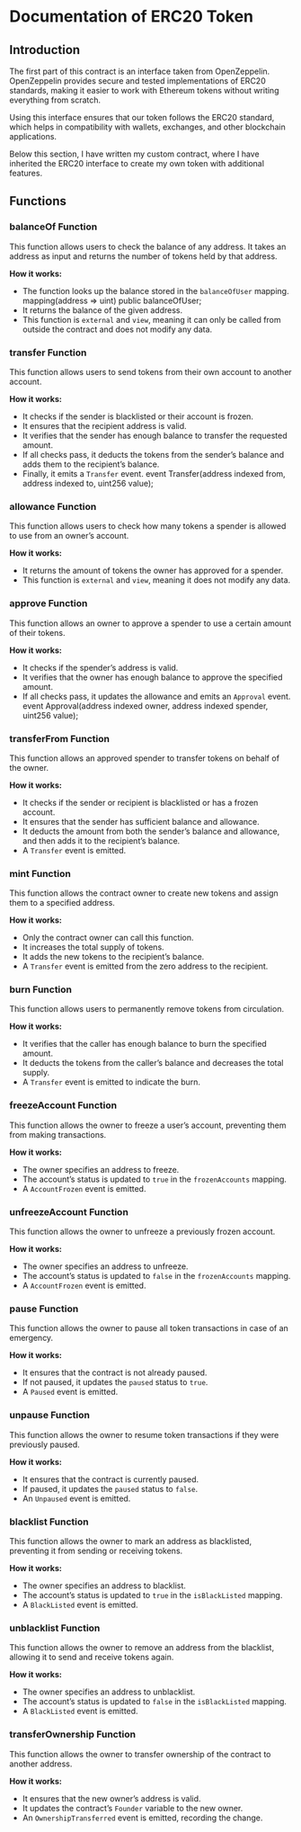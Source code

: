 # Documentation of ERC20 Token

## Introduction

The first part of this contract is an interface taken from OpenZeppelin. OpenZeppelin provides secure and tested implementations of ERC20 standards, making it easier to work with Ethereum tokens without writing everything from scratch. 

Using this interface ensures that our token follows the ERC20 standard, which helps in compatibility with wallets, exchanges, and other blockchain applications.

Below this section, I have written my custom contract, where I have inherited the ERC20 interface to create my own token with additional features.

## Functions

### balanceOf Function
This function allows users to check the balance of any address. It takes an address as input and returns the number of tokens held by that address.

**How it works:**
- The function looks up the balance stored in the `balanceOfUser` mapping.
    mapping(address => uint) public balanceOfUser;
- It returns the balance of the given address.
- This function is `external` and `view`, meaning it can only be called from outside the contract and does not modify any data.

### transfer Function
This function allows users to send tokens from their own account to another account.

**How it works:**
- It checks if the sender is blacklisted or their account is frozen.
- It ensures that the recipient address is valid.
- It verifies that the sender has enough balance to transfer the requested amount.
- If all checks pass, it deducts the tokens from the sender’s balance and adds them to the recipient’s balance.
- Finally, it emits a `Transfer` event. event Transfer(address indexed from, address indexed to, uint256 value);

### allowance Function
This function allows users to check how many tokens a spender is allowed to use from an owner’s account.

**How it works:**
- It returns the amount of tokens the owner has approved for a spender.
- This function is `external` and `view`, meaning it does not modify any data.

### approve Function
This function allows an owner to approve a spender to use a certain amount of their tokens.

**How it works:**
- It checks if the spender’s address is valid.
- It verifies that the owner has enough balance to approve the specified amount.
- If all checks pass, it updates the allowance and emits an `Approval` event.  event Approval(address indexed owner, address indexed spender, uint256 value);

### transferFrom Function
This function allows an approved spender to transfer tokens on behalf of the owner.

**How it works:**
- It checks if the sender or recipient is blacklisted or has a frozen account.
- It ensures that the sender has sufficient balance and allowance.
- It deducts the amount from both the sender’s balance and allowance, and then adds it to the recipient’s balance.
- A `Transfer` event is emitted.

### mint Function
This function allows the contract owner to create new tokens and assign them to a specified address.

**How it works:**
- Only the contract owner can call this function.
- It increases the total supply of tokens.
- It adds the new tokens to the recipient’s balance.
- A `Transfer` event is emitted from the zero address to the recipient.

### burn Function
This function allows users to permanently remove tokens from circulation.

**How it works:**
- It verifies that the caller has enough balance to burn the specified amount.
- It deducts the tokens from the caller’s balance and decreases the total supply.
- A `Transfer` event is emitted to indicate the burn.

### freezeAccount Function
This function allows the owner to freeze a user’s account, preventing them from making transactions.

**How it works:**
- The owner specifies an address to freeze.
- The account’s status is updated to `true` in the `frozenAccounts` mapping.
- A `AccountFrozen` event is emitted.

### unfreezeAccount Function
This function allows the owner to unfreeze a previously frozen account.

**How it works:**
- The owner specifies an address to unfreeze.
- The account’s status is updated to `false` in the `frozenAccounts` mapping.
- A `AccountFrozen` event is emitted.

### pause Function
This function allows the owner to pause all token transactions in case of an emergency.

**How it works:**
- It ensures that the contract is not already paused.
- If not paused, it updates the `paused` status to `true`.
- A `Paused` event is emitted.

### unpause Function
This function allows the owner to resume token transactions if they were previously paused.

**How it works:**
- It ensures that the contract is currently paused.
- If paused, it updates the `paused` status to `false`.
- An `Unpaused` event is emitted.

### blacklist Function
This function allows the owner to mark an address as blacklisted, preventing it from sending or receiving tokens.

**How it works:**
- The owner specifies an address to blacklist.
- The account’s status is updated to `true` in the `isBlackListed` mapping.
- A `BlackListed` event is emitted.

### unblacklist Function
This function allows the owner to remove an address from the blacklist, allowing it to send and receive tokens again.

**How it works:**
- The owner specifies an address to unblacklist.
- The account’s status is updated to `false` in the `isBlackListed` mapping.
- A `BlackListed` event is emitted.

### transferOwnership Function
This function allows the owner to transfer ownership of the contract to another address.

**How it works:**
- It ensures that the new owner’s address is valid.
- It updates the contract’s `Founder` variable to the new owner.
- An `OwnershipTransferred` event is emitted, recording the change.

